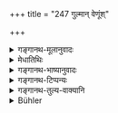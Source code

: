 +++
title = "247 गुल्मान् वेणूंश्"

+++

<details><summary>गङ्गानथ-मूलानुवादः</summary>

Also thickets, bamboos of various kinds, the Śamī-tree, creepers and mounds, reeds and Kubjaka thickets; trees shall not be obliterated.—(247)
</details>

<details><summary>मेधातिथिः</summary>

(अग्रे व्याख्यानम्।)
</details>

<details><summary>गङ्गानथ-भाष्यानुवादः</summary>

‘*Thickets*’—shrubs growing together in a compact form.

‘*Bamboos*’—*i.e*., such trees as the *Casta Fistula* and the like; as there are many varieties of these, the text has added the epithet ‘*of various kinds*.’

‘*Creepers*’—tendrils; those species of grass that have long-extending roots.

‘*Mound*’—is an artificial raised grass-plot.

The *Kubjaka* being a ‘*thicket*’ (already mentioned before), it has been specially singled out, on account of its importance.—(247)
</details>

<details><summary>गङ्गानथ-टिप्पन्यः</summary>

This verse is quoted in *Vivādaratnākara* (p. 202), which adds the following notes:—‘*Gulmāḥ*’, branchless shrubs,—‘*vallyaḥ*’; the
*guḍūcī* and other creepers,—‘*sthalāni*’, artificial
earth-mounds,—‘*kubjaka gulma*’, bushes of *kubjaka* (Rose).

It is quoted in *Mitākṣarā* (2.151), whereon *Bālambhaṭṭī* has the following notes:—‘*Gulma*’ is shrub without branches, or merely grass-clump,—‘*sthala*’ is artificially elevated ground,—‘*daṇḍakagulma*’ (which is one reading for ‘*kubjakagulma*’) is not the right reading, the correct one being ‘*kupyakagulma*’, which means ‘such shrubs as are related to (used in the cleaning and polishing of) copper and other metals (except gold and silver)’;—‘*tathā*’,
*i.e*., ‘on this being done’;—and in *Vivādacintāmaṇi* (p. 93).
</details>

<details><summary>गङ्गानथ-तुल्य-वाक्यानि</summary>

**(verses 8.245-251)  
**

See Comparative notes for [Verse 8.245].
</details>

<details><summary>Bühler</summary>

247	By clustering shrubs, bamboos of different kinds, Samis, creepers and raised mounds, reeds, thickets of Kubgaka; thus the boundary will not be forgotten.
</details>
